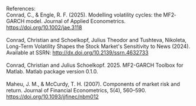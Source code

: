 References:
<br>Conrad, C., & Engle, R. F. (2025). Modelling volatility cycles: the MF2‐GARCH model. Journal of Applied Econometrics. https://doi.org/10.1002/jae.3118
<br><br>Conrad, Christian and Schoelkopf, Julius Theodor and Tushteva, Nikoleta, Long-Term Volatility Shapes the Stock Market's Sensitivity to News (2024). Available at SSRN: http://dx.doi.org/10.2139/ssrn.4632733
<br><br>Conrad, Christian and Julius Schoelkopf. 2025. MF2-GARCH Toolbox for Matlab. Matlab package version 0.1.0.
<br><br>Maheu, J. M., & McCurdy, T. H. (2007). Components of market risk and return. Journal of Financial Econometrics, 5(4), 560–590. https://doi.org/10.1093/jjfinec/nbm012
